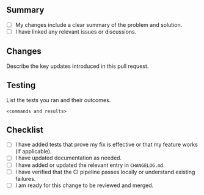 ## Summary
- [ ] My changes include a clear summary of the problem and solution.
- [ ] I have linked any relevant issues or discussions.

## Changes
Describe the key updates introduced in this pull request.

## Testing
List the tests you ran and their outcomes.

```
<commands and results>
```

## Checklist
- [ ] I have added tests that prove my fix is effective or that my feature works (if applicable).
- [ ] I have updated documentation as needed.
- [ ] I have added or updated the relevant entry in `CHANGELOG.md`.
- [ ] I have verified that the CI pipeline passes locally or understand existing failures.
- [ ] I am ready for this change to be reviewed and merged.

